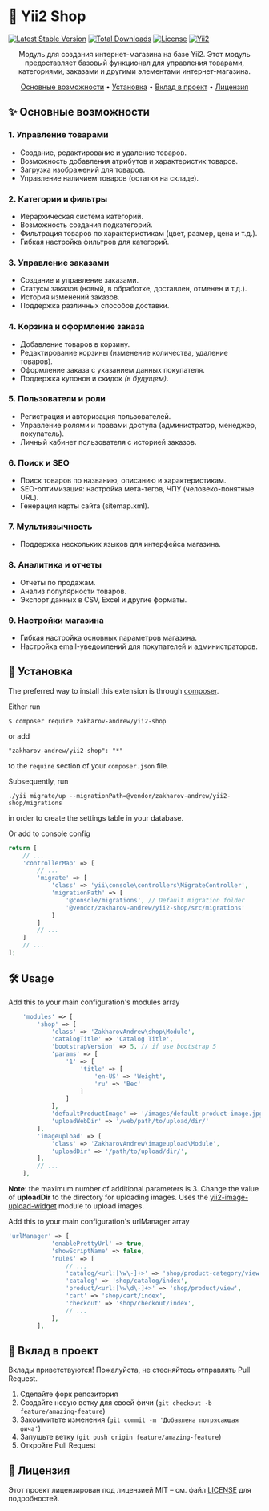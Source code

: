 # 🚀 Yii2 Shop

[![Latest Stable Version](https://poser.pugx.org/zakharov-andrew/yii2-shop/v/stable)](https://packagist.org/packages/zakharov-andrew/yii2-shop)
[![Total Downloads](https://poser.pugx.org/zakharov-andrew/yii2-shop/downloads)](https://packagist.org/packages/zakharov-andrew/yii2-shop)
[![License](https://poser.pugx.org/zakharov-andrew/yii2-shop/license)](https://packagist.org/packages/zakharov-andrew/yii2-shop)
[![Yii2](https://img.shields.io/badge/Powered_by-Yii_Framework-green.svg?style=flat)](http://www.yiiframework.com/)

<p align="center">
Модуль для создания интернет-магазина на базе Yii2. Этот модуль предоставляет базовый функционал для управления товарами, категориями, заказами и другими элементами интернет-магазина.
</p>

<p align="center">
  <a href="#-основные-возможности">Основные возможности</a> •
  <a href="#-установка">Установка</a> •
  <a href="#-вклад-в-проект">Вклад в проект</a> •
  <a href="#-лицензия">Лицензия</a>
</p>

## ✨ Основные возможности

### 1. **Управление товарами**
- Создание, редактирование и удаление товаров.
- Возможность добавления атрибутов и характеристик товаров.
- Загрузка изображений для товаров.
- Управление наличием товаров (остатки на складе).

### 2. **Категории и фильтры**
- Иерархическая система категорий.
- Возможность создания подкатегорий.
- Фильтрация товаров по характеристикам (цвет, размер, цена и т.д.).
- Гибкая настройка фильтров для категорий.

### 3. **Управление заказами**
- Создание и управление заказами.
- Статусы заказов (новый, в обработке, доставлен, отменен и т.д.).
- История изменений заказов.
- Поддержка различных способов доставки.

### 4. **Корзина и оформление заказа**
- Добавление товаров в корзину.
- Редактирование корзины (изменение количества, удаление товаров).
- Оформление заказа с указанием данных покупателя.
- Поддержка купонов и скидок *(в будущем)*.

### 5. **Пользователи и роли**
- Регистрация и авторизация пользователей.
- Управление ролями и правами доступа (администратор, менеджер, покупатель).
- Личный кабинет пользователя с историей заказов.

### 6. **Поиск и SEO**
- Поиск товаров по названию, описанию и характеристикам.
- SEO-оптимизация: настройка мета-тегов, ЧПУ (человеко-понятные URL).
- Генерация карты сайта (sitemap.xml).

### 7. **Мультиязычность**
- Поддержка нескольких языков для интерфейса магазина.

### 8. **Аналитика и отчеты**
- Отчеты по продажам.
- Анализ популярности товаров.
- Экспорт данных в CSV, Excel и другие форматы.

### 9. **Настройки магазина**
- Гибкая настройка основных параметров магазина.
- Настройка email-уведомлений для покупателей и администраторов.


## 🚀 Установка

The preferred way to install this extension is through [composer](http://getcomposer.org/download/).

Either run

```
$ composer require zakharov-andrew/yii2-shop
```
or add

```
"zakharov-andrew/yii2-shop": "*"
```

to the ```require``` section of your ```composer.json``` file.

Subsequently, run

```
./yii migrate/up --migrationPath=@vendor/zakharov-andrew/yii2-shop/migrations
```

in order to create the settings table in your database.

Or add to console config

```php
return [
    // ...
    'controllerMap' => [
        // ...
        'migrate' => [
            'class' => 'yii\console\controllers\MigrateController',
            'migrationPath' => [
                '@console/migrations', // Default migration folder
                '@vendor/zakharov-andrew/yii2-shop/src/migrations'
            ]
        ]
        // ...
    ]
    // ...
];
```

## 🛠 Usage

Add this to your main configuration's modules array

```php
    'modules' => [
        'shop' => [
            'class' => 'ZakharovAndrew\shop\Module',
            'catalogTitle' => 'Catalog Title',
            'bootstrapVersion' => 5, // if use bootstrap 5
            'params' => [
                '1' => [
                    'title' => [
                        'en-US' => 'Weight',
                        'ru' => 'Вес'
                    ]
                ]
            ],
            'defaultProductImage' => '/images/default-product-image.jpg', // Path to the default image for a product
            'uploadWebDir' => '/web/path/to/upload/dir/'
        ],
        'imageupload' => [
            'class' => 'ZakharovAndrew\imageupload\Module',
            'uploadDir' => '/path/to/upload/dir/',
        ],
        // ...
    ],
```
**Note**: the maximum number of additional parameters is 3. Change the value of **uploadDir** to the directory for uploading images. Uses the [yii2-image-upload-widget](https://github.com/ZakharovAndrew/yii2-image-upload-widget) module to upload images.

Add this to your main configuration's urlManager array

```php
'urlManager' => [
            'enablePrettyUrl' => true,
            'showScriptName' => false,
            'rules' => [
                // ...
                'catalog/<url:[\w\-]+>' => 'shop/product-category/view',
                'catalog' => 'shop/catalog/index',
                'product/<url:[\w\d\-]+>' => 'shop/product/view',
                'cart' => 'shop/cart/index',
                'checkout' => 'shop/checkout/index',
                // ...
            ],
        ],
```

## 👥 Вклад в проект

Вклады приветствуются! Пожалуйста, не стесняйтесь отправлять Pull Request.

1. Сделайте форк репозитория
2. Создайте новую ветку для своей фичи (`git checkout -b feature/amazing-feature`)
3. Закоммитьте изменения (`git commit -m 'Добавлена потрясающая фича'`)
4. Запушьте ветку (`git push origin feature/amazing-feature`)
5. Откройте Pull Request

## 📄 Лицензия

Этот проект лицензирован под лицензией MIT – см. файл [LICENSE](LICENSE) для подробностей.

